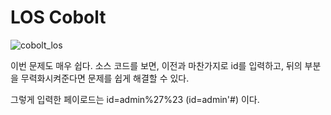 #  LOS Cobolt



![cobolt_los](https://github.com/heroleggo/heroleggo.github.io/assets/images/cobolt_los.jpg)

이번 문제도 매우 쉽다. 소스 코드를 보면, 이전과 마찬가지로 id를 입력하고, 뒤의 부분을 무력화시켜준다면 문제를 쉽게 해결할 수 있다.

그렇게 입력한 페이로드는 id=admin%27%23 (id=admin'#) 이다.